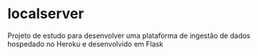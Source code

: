 # localserver

Projeto de estudo para desenvolver uma plataforma de ingestão de dados
hospedado no Heroku e desenvolvido em Flask
